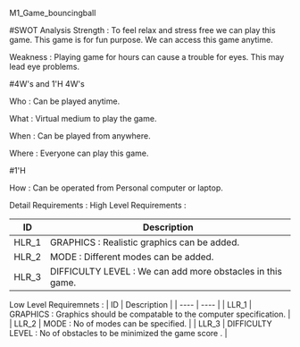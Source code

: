 M1_Game_bouncingball

#SWOT Analysis
Strength :
To feel relax and stress free we can play this game.
This game is for fun purpose.
We can access this game anytime.

Weakness :
Playing game for hours can cause a trouble for eyes.
This may lead eye problems.

#4W's and 1'H
4W's

Who : Can be played anytime.

What : Virtual medium to play the game.

When : Can be played from anywhere.

Where : Everyone can play this game.

#1'H

How : Can be operated from Personal computer or laptop.

Detail Requirements :
High Level Requirements :

| ID |	Description |
| ---- | ---- |
| HLR_1 |	GRAPHICS : Realistic graphics can be added. |
| HLR_2 |	MODE : Different modes can be added. |
| HLR_3 |	DIFFICULTY LEVEL : We can add more obstacles in this game. |


Low Level Requiremnets :
| ID | Description |
| ---- | ---- |
| LLR_1 |	GRAPHICS : Graphics should be compatable to the computer specification. |
| LLR_2	| MODE : No of modes can be specified. |
| LLR_3 |	DIFFICULTY LEVEL : No of obstacles to be minimized the game score . |
